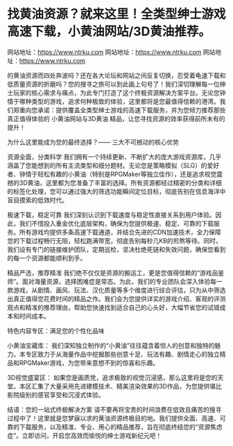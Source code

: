 # 找黄油资源？就来这里！全类型绅士游戏高速下载，小黄油网站/3D黄油推荐。

网站地址：https://www.ntrku.com
网站地址：https://www.ntrku.com
网站地址：https://www.ntrku.com

的黄油资源而四处奔波吗？还在各大论坛和网站之间反复切换，忍受着龟速下载和低质量资源的折磨吗？您的搜寻之旅可以到此画上句号了！我们深切理解每一位绅士玩家的核心需求与痛点，为此专门打造了这个终极资源解决方案平台。无论您钟情于哪种类型的游戏，追求何种极致的体验，这里都将是您最值得信赖的港湾。我们郑重向您承诺：提供覆盖全类型绅士游戏的高速下载服务，并为您倾力推荐那些真正值得体验的 小黄油网站与3D黄油 精品，让您寻找资源的效率获得前所未有的提升！

为什么这里能成为您的最终选择？—— 三大不可撼动的核心优势

资源全面，分类科学
我们拥有一个持续更新、不断扩大的庞大游戏资源库，几乎涵盖了您能想到的所有主流类型和细分题材。无论您是策略模拟（SLG）的爱好者、钟情于轻松有趣的小黄油（特别是RPGMaker等独立佳作），还是追求视觉震撼的3D黄油，这里都为您准备了丰富的选择。所有资源都经过精密的分类和详细的标签化处理，您可以通过强大的筛选功能瞬间定位目标，彻底告别在信息海洋中盲目摸索的低效时代。

极速下载，稳定可靠
我们深刻认识到下载速度与稳定性直接关系到用户体验。因此，我们不惜投入重金优化底层架构，确保为您提供极速、稳定、可靠的下载服务。所有游戏均提供多条高速下载通道，并结合先进的CDN加速技术，全力保障您的下载过程畅行无阻，轻松跑满带宽，彻底告别每秒几KB的煎熬等待。同时，我们设有专门的链接维护团队，定期巡检，坚决杜绝死链和失效问题，确保您看到的每一个资源都能顺利到手。

精品严选，推荐精准
我们绝不仅仅是资源的搬运工，更是您值得信赖的“游戏品鉴师”。面对海量资源，选择困难症是常态。为此，我们的专业团队会深入体验每一款游戏，从剧情、画风、玩法、汉化质量等多个维度进行综合评估，只为从中筛选出真正值得您花费时间的精品之作。我们会为您提供详实的游戏介绍、客观的评测观点和精准的推荐理由，帮助您快速找到适合自己的心头好，大幅节省您的试错成本和时间成本。

特色内容专区：满足您的个性化品味

小黄油宝藏库：
我们深知独立制作的“小黄油”往往蕴含着惊人的创意和独特的魅力。本专区致力于从海量作品中挖掘那些创意十足、玩法有趣、剧情走心的独立精品和RPGMaker游戏，为您带来意想不到的惊喜和乐趣。

3D视觉盛宴区：
如果您是画质党，追求极致的视觉沉浸感，那么这里将是您的天堂。本区汇集了大量采用先进建模技术、精美渲染效果的3D作品，为您提供堪比影院级别的感官享受和沉浸式体验。

结语：您的一站式终极解决方案
请不要再将宝贵的时间浪费在低效且痛苦的搜寻过程中了！这里就是您梦寐以求的黄油资源终极目的地。我们提供全面、高速、可靠的下载服务，以及精准、专业、用心的精品推荐，旨在彻底终结您的“资源焦虑症”。立即访问，开启您高效而愉悦的绅士游戏新纪元吧！
